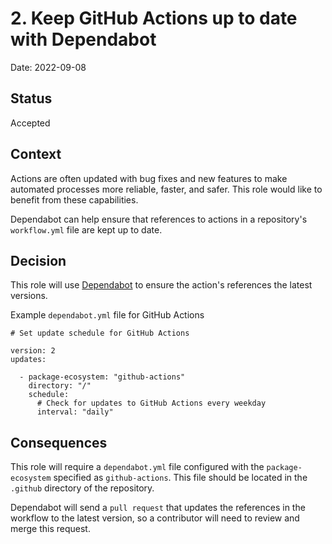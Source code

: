 # 2. Keep GitHub Actions up to date with Dependabot

Date: 2022-09-08

## Status

Accepted

## Context

Actions are often updated with bug fixes and new features to make automated processes more reliable, faster, and safer. This role would like to benefit from these capabilities.

Dependabot can help ensure that references to actions in a repository's `workflow.yml` file are kept up to date.

## Decision

This role will use [Dependabot](https://docs.github.com/en/code-security/dependabot/working-with-dependabot/keeping-your-actions-up-to-date-with-dependabot) to ensure the action's references the latest versions.

Example `dependabot.yml` file for GitHub Actions

```
# Set update schedule for GitHub Actions

version: 2
updates:

  - package-ecosystem: "github-actions"
    directory: "/"
    schedule:
      # Check for updates to GitHub Actions every weekday
      interval: "daily"

```

## Consequences

This role will require a `dependabot.yml` file configured with the `package-ecosystem` specified as `github-actions`. This file should be located in the `.github` directory of the repository.

Dependabot will send a `pull request` that updates the references in the workflow to the latest version, so a contributor will need to review and merge this request.